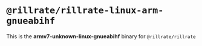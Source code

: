 # `@rillrate/rillrate-linux-arm-gnueabihf`

This is the **armv7-unknown-linux-gnueabihf** binary for `@rillrate/rillrate`
